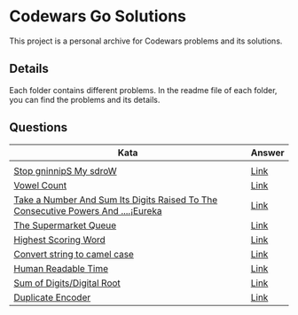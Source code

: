 # Codewars Go Solutions

This project is a personal archive for Codewars problems and its solutions.


## Details

Each folder contains different problems. In the readme file of each folder, you can find the problems and its details.

## Questions

| Kata       | Answer  |
|----------------|----------------|
|                |                |
[Stop gninnipS My sdroW](https://www.codewars.com/kata/5264d2b162488dc400000001) | [Link](https://github.com/tohanilhan/Codewars-Golang-Answers/blob/main/ReverseWords/reverseWords.go) | 
[Vowel Count](https://www.codewars.com/kata/54ff3102c1bad923760001f3) | [Link](https://github.com/tohanilhan/Codewars-Golang-Answers/blob/main/VowelCount/vowelCount.go) | 
[Take a Number And Sum Its Digits Raised To The Consecutive Powers And ....¡Eureka](https://www.codewars.com/kata/5626b561280a42ecc50000d1) | [Link](https://github.com/tohanilhan/Codewars-Golang-Answers/blob/main/Eureka/eureka.go) | 
[The Supermarket Queue](https://www.codewars.com/kata/57b06f90e298a7b53d000a86) | [Link](https://github.com/tohanilhan/Codewars-Golang-Answers/blob/main/SupermarketQueue/marketQueue.go) | 
[Highest Scoring Word](https://www.codewars.com/kata/57eb8fcdf670e99d9b000272) | [Link](https://github.com/tohanilhan/Codewars-Golang-Answers/blob/main/HighestScoringWord/highestScoringWords.go) | 
[Convert string to camel case](https://www.codewars.com/kata/517abf86da9663f1d2000003) | [Link](https://github.com/tohanilhan/Codewars-Golang-Answers/blob/main/CamelCase/camelCase.go) | 
[Human Readable Time](https://www.codewars.com/kata/52685f7382004e774f0001f7) | [Link](https://github.com/tohanilhan/Codewars-Golang-Answers/blob/main/HumanReadableTime/humanReadable.go) | 
[Sum of Digits/Digital Root](https://www.codewars.com/kata/541c8630095125aba6000c00) | [Link](https://github.com/tohanilhan/Codewars-Golang-Answers/blob/main/SumOfDigits-DigitalRoot/digitalRoot.go) | 
[Duplicate Encoder](https://www.codewars.com/kata/54b42f9314d9229fd6000d9c) | [Link](https://github.com/tohanilhan/Codewars-Golang-Answers/blob/main/DuplicateEncoder/duplicateEncoder.go) | 




